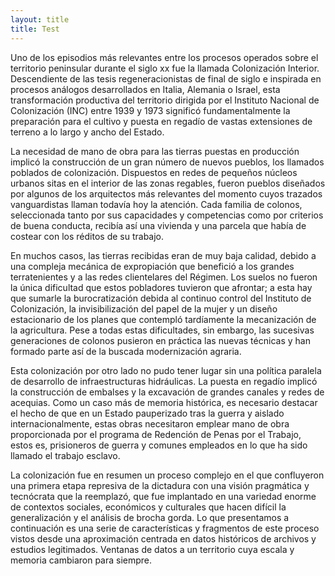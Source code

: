 ```yaml
---
layout: title
title: Test
---
```


Uno de los episodios más relevantes entre los procesos operados sobre el territorio peninsular durante el siglo xx fue la llamada Colonización Interior. Descendiente de las tesis regeneracionistas de final de siglo e inspirada en procesos análogos desarrollados en Italia, Alemania o Israel, esta transformación productiva del territorio dirigida por el Instituto Nacional de Colonización (INC) entre 1939 y 1973 significó fundamentalmente la preparación para el cultivo y puesta en regadío de vastas extensiones de terreno a lo largo y ancho del Estado.

La necesidad de mano de obra para las tierras puestas en producción implicó la construcción de un gran número de nuevos pueblos, los llamados poblados de colonización. Dispuestos en redes de pequeños núcleos urbanos sitas en el interior de las zonas regables, fueron pueblos diseñados por algunos de los arquitectos más relevantes del momento cuyos trazados vanguardistas llaman todavía hoy la atención. Cada familia de colonos, seleccionada tanto por sus capacidades y competencias como por criterios de buena conducta, recibía así una vivienda y una parcela que había de costear con los réditos de su trabajo.

En muchos casos, las tierras recibidas eran de muy baja calidad, debido a una compleja mecánica de expropiación que benefició a los grandes terratenientes y a las redes clientelares del Régimen. Los suelos no fueron la única dificultad que estos pobladores tuvieron que afrontar; a esta hay que sumarle la burocratización debida al continuo control del Instituto de Colonización, la invisibilización del papel de la mujer y un diseño estacionario de los planes que contempló tardíamente la mecanización de la agricultura. Pese a todas estas dificultades, sin embargo, las sucesivas generaciones de colonos pusieron en práctica las nuevas técnicas y han formado parte así de la buscada modernización agraria.

Esta colonización por otro lado no pudo tener lugar sin una política paralela de desarrollo de infraestructuras hidráulicas. La puesta en regadío implicó la construcción de embalses y la excavación de grandes canales y redes de acequias. Como un caso más de memoria histórica, es necesario destacar el hecho de que en un Estado pauperizado tras la guerra y aislado internacionalmente, estas obras necesitaron emplear mano de obra proporcionada por el programa de Redención de Penas por el Trabajo, estos es, prisioneros de guerra y comunes empleados en lo que ha sido llamado el trabajo esclavo.  

La colonización fue en resumen un proceso complejo en el que confluyeron una primera etapa represiva de la dictadura con una visión pragmática y tecnócrata que la reemplazó, que fue implantado en una variedad enorme de contextos sociales, económicos y culturales que hacen difícil la generalización y el análisis de brocha gorda. Lo que presentamos a continuación es una serie de características y fragmentos de este proceso vistos desde una aproximación centrada en datos históricos de archivos y estudios legitimados. Ventanas de datos a un territorio cuya escala y memoria cambiaron para siempre.
